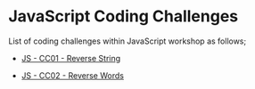 # JavaScript Coding Challenges

List of coding challenges within JavaScript workshop as follows;


- [JS - CC01 - Reverse String](./CC-01/README.md)

- [JS - CC02 - Reverse Words](./CC-02/README.md)